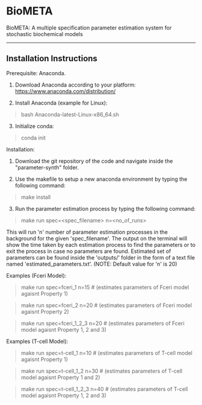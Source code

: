 # BioMETA

BioMETA: A multiple specification parameter estimation system for stochastic biochemical models

-----------------------------------------
Installation Instructions
-----------------------------------------

Prerequisite: Anaconda.

1) Download Anaconda according to your platform: 
https://www.anaconda.com/distribution/

2) Install Anaconda (example for Linux):
> bash Anaconda-latest-Linux-x86_64.sh

3) Initialize conda:
> conda init

Installation:
1) Download the git repository of the code and navigate inside the "parameter-synth" folder.

2) Use the makefile to setup a new anaconda environment by typing the following command:
> make install

3) Run the parameter estimation process by typing the following command:
> make run spec=<spec_filename> n=<no_of_runs>

This will run 'n' number of parameter estimation processes in the background for the given 'spec_filename'. The output on the terminal will show the time taken by each estimation process to find the parameters or to exit the process in case no parameters are found. Estimated set of parameters can be found inside the 'outputs/' folder in the form of a text file named 'estimated_parameters.txt'. (NOTE: Default value for 'n' is 20)

Examples (Fceri Model):
> make run spec=fceri_1 n=15      # (estimates parameters of Fceri model agaisnt Property 1)

> make run spec=fceri_2 n=20      # (estimates parameters of Fceri model agaisnt Property 2)

> make run spec=fceri_1_2_3 n=20  # (estimates parameters of Fceri model agaisnt Property 1, 2 and 3)


Examples (T-cell Model):
> make run spec=t-cell_1 n=10      # (estimates parameters of T-cell model agaisnt Property 1)

> make run spec=t-cell_1_2 n=30      # (estimates parameters of T-cell model agaisnt Property 1 and 2)

> make run spec=t-cell_1_2_3 n=40  # (estimates parameters of T-cell model agaisnt Property 1, 2 and 3)

